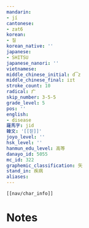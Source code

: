 ```yaml
---
mandarin:
- jí
cantonese:
- zat6
korean:
- 질
korean_native: ''
japanese:
- SHITSU
japanese_nanori: ''
vietnamese:
middle_chinese_initial: d͡z
middle_chinese_final: iɪt
stroke_count: 10
radical: 疒
skip_number: 3-5-5
grade_level: 5
pos: ''
english:
- disease
羅馬字: jid
韓文: '[[짇]]'
joyo_level: ''
hsk_level: ''
hanmun_edu_level: 高等
danayo_id: 5055
mc_id: 322
graphemic_classification: 矢
stand_in: 疾病
aliases:
---
```

```meta-bind-embed
[[nav/char_info]]
```

# Notes
